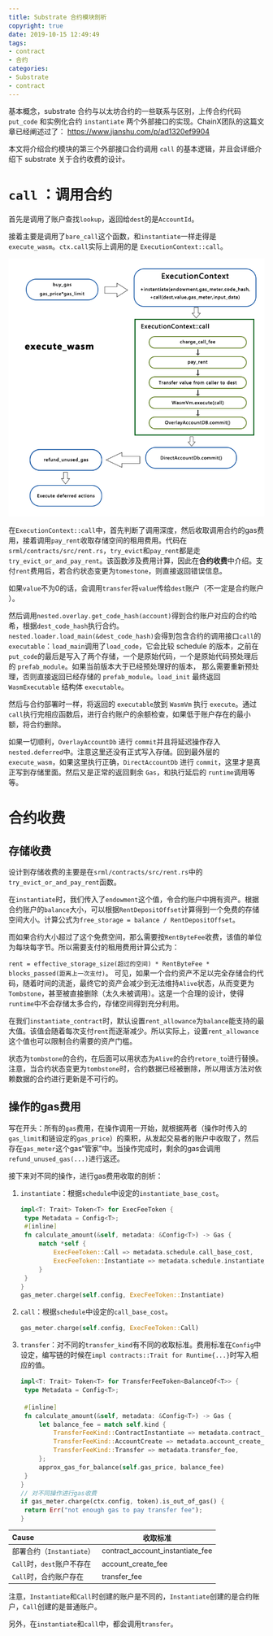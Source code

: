 ```yaml
---
title: Substrate 合约模块剖析
copyright: true
date: 2019-10-15 12:49:49
tags:
- contract
- 合约
categories:
- Substrate
- contract
---
```


 基本概念，substrate 合约与以太坊合约的一些联系与区别，上传合约代码 `put_code` 和实例化合约 `instantiate` 两个外部接口的实现。ChainX团队的这篇文章已经阐述过了： https://www.jianshu.com/p/ad1320ef9904 

本文将介绍合约模块的第三个外部接口合约调用 `call` 的基本逻辑，并且会详细介绍下 substrate 关于合约收费的设计。   

# `call` ：调用合约

首先是调用了账户查找`lookup`，返回给`dest`的是`AccountId`。

接着主要是调用了`bare_call`这个函数，和`instantiate`一样走得是`execute_wasm`。`ctx.call`实际上调用的是  `ExecutionContext::call`。

![execute_wasm](合约模块剖析/execute_wasm.png)

在`ExecutionContext::call`中，首先判断了调用深度，然后收取调用合约的gas费用，接着调用`pay_rent`收取存储空间的租用费用。代码在 `srml/contracts/src/rent.rs`，`try_evict`和`pay_rent`都是走`try_evict_or_and_pay_rent`。该函数涉及费用计算，因此在**合约收费**中介绍。支付`rent`费用后，若合约状态变更为`tomestone`，则直接返回错误信息。

如果`value`不为0的话，会调用`transfer`将`value`传给`dest`账户（不一定是合约账户 ）。

然后调用`nested.overlay.get_code_hash(account)`得到合约账户对应的合约哈希，根据`dest_code_hash`执行合约。`nested.loader.load_main(&dest_code_hash)`会得到包含合约的调用接口`call`的`executable`：`load_main`调用了`load_code`，它会比较 schedule 的版本，之前在 `put_code`的最后是写入了两个存储，一个是原始代码，一个是原始代码预处理后的 `prefab_module`。如果当前版本大于已经预处理好的版本， 那么需要重新预处理，否则直接返回已经存储的 `prefab_module`。`load_init` 最终返回 `WasmExecutable` 结构体 `executable`。 

然后与合约部署时一样，将返回的 `executable`放到 `WasmVm` 执行 `execute`。通过`call`执行完相应函数后，进行合约账户的余额检查，如果低于账户存在的最小额，将合约删除。   

如果一切顺利，`OverlayAccountDb` 进行 `commit`并且将延迟操作存入`nested.deferred`中。注意这里还没有正式写入存储。回到最外层的 `execute_wasm`，如果这里执行正确，`DirectAccountDb` 进行 `commit`，这里才是真正写到存储里面。然后又是正常的返回剩余 `Gas`，和执行延后的 `runtime`调用等等。

# 合约收费

## 存储收费

设计到存储收费的主要是在`srml/contracts/src/rent.rs`中的`try_evict_or_and_pay_rent`函数。

在`instantiate`时，我们传入了`endowment`这个值，令合约账户中拥有资产。根据合约账户的`balance`大小，可以根据`RentDepositOffset`计算得到一个免费的存储空间大小。计算公式为`free_storage = balance / RentDepositOffset`。

而如果合约大小超过了这个免费空间，那么需要按`RentByteFee`收费，该值的单位为每块每字节。所以需要支付的租用费用计算公式为：

`rent = effective_storage_size(超过的空间) * RentByteFee * blocks_passed(距离上一次支付)`。
可见，如果一个合约资产不足以完全存储合约代码，随着时间的流逝，最终它的资产会减少到无法维持`Alive`状态，从而变更为`Tombstone`，甚至被直接删除（太久未被调用）。这是一个合理的设计，使得`runtime`中不会存储太多合约，存储空间得到充分利用。

在我们`instantiate_contract`时，默认设置`rent_allowance`为`balance`能支持的最大值。该值会随着每次支付`rent`而逐渐减少。所以实际上，设置`rent_allowance`这个值也可以限制合约需要的资产门槛。

状态为`tombstone`的合约，在后面可以用状态为`Alive`的合约`retore_to`进行替换。注意，当合约状态变更为`tombstone`时，合约数据已经被删除，所以用该方法对依赖数据的合约进行更新是不可行的。

## 操作的gas费用

写在开头：所有的`gas`费用，在操作调用一开始，就根据两者（操作时传入的`gas_limit`和链设定的`gas_price`）的乘积，从发起交易者的账户中收取了，然后存在`gas_meter`这个gas“管家”中。当操作完成时，剩余的gas会调用`refund_unused_gas(...)`进行返还。

接下来对不同的操作，进行gas费用收取的剖析：

1. `instantiate`：根据`schedule`中设定的`instantiate_base_cost`。

   ```rust
   impl<T: Trait> Token<T> for ExecFeeToken {
   	type Metadata = Config<T>;
   	#[inline]
   	fn calculate_amount(&self, metadata: &Config<T>) -> Gas {
   		match *self {
   			ExecFeeToken::Call => metadata.schedule.call_base_cost,
   			ExecFeeToken::Instantiate => metadata.schedule.instantiate_base_cost,
   		}
   	}
   }
   gas_meter.charge(self.config, ExecFeeToken::Instantiate)
   ```

   

2. `call`：根据`schedule`中设定的`call_base_cost`。

   ```rust
   gas_meter.charge(self.config, ExecFeeToken::Call)
   ```

   

3. `transfer`：对不同的`transfer_kind`有不同的收取标准。费用标准在`Config`中设定，编写链的时候在`impl contracts::Trait for Runtime{...}`时写入相应的值。

   ```rust
   impl<T: Trait> Token<T> for TransferFeeToken<BalanceOf<T>> {
   	type Metadata = Config<T>;
   
   	#[inline]
   	fn calculate_amount(&self, metadata: &Config<T>) -> Gas {
   		let balance_fee = match self.kind {
   			TransferFeeKind::ContractInstantiate => metadata.contract_account_instantiate_fee,
   			TransferFeeKind::AccountCreate => metadata.account_create_fee,
   			TransferFeeKind::Transfer => metadata.transfer_fee,
   		};
   		approx_gas_for_balance(self.gas_price, balance_fee)
   	}
   }
   // 对不同操作进行gas收费
   if gas_meter.charge(ctx.config, token).is_out_of_gas() {
   	return Err("not enough gas to pay transfer fee");
   }
   ```

| Cause                      | 收取标准                         |
| :------------------------- | -------------------------------- |
| 部署合约（`Instantiate`）  | contract_account_instantiate_fee |
| `Call`时，`dest`账户不存在 | account_create_fee               |
| `Call`时，合约账户存在     | transfer_fee                     |

注意，`Instantiate`和`Call`时创建的账户是不同的，`Instantiate`创建的是合约账户，`Call`创建的是普通账户。

另外，在`instantiate`和`call`中，都会调用`transfer`。